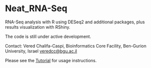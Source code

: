 # Neat_RNA-Seq
RNA-Seq analysis with R using DESeq2 and additional packages, plus results visualization with RShiny.

The code is still under active development.

Contact:
Vered Chalifa-Caspi, Bioinformatics Core Facility, Ben-Gurion University, Israel
veredcc@bgu.ac.il

Please see the [Tutorial](https://github.com/veredcc/Neat_RNA-Seq/wiki) for usage instructions.
